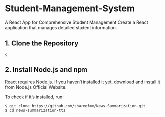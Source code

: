 # Student-Management-System
A React App for Comprehensive Student Management   Create a React application that manages detailed student information.

## 1. Clone the Repository

```
$ 
```

## 2. Install Node.js and npm

React requires Node.js. If you haven’t installed it yet, download and install it from Node.js Official Website.

To check if it’s installed, run:

```
$ git clone https://github.com/shareefmx/News-Summarization.git
$ cd news-summarization-tts
```